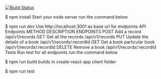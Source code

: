 [![Build Status](https://travis-ci.org/hubenschmidt/cra-express-travis-ci.svg?branch=master)](https://travis-ci.org/hubenschmidt/cra-express-travis-ci)

$ npm install
Start your node server
run the command below

$ npm run dev
Use http://localhost:3001 as base url for endpoints
API Endpoints
METHOD	DESCRIPTION	ENDPOINTS
POST	Add a record	/api/v1/records
GET	Get all the records	/api/v1/records
PUT	Update the details of a book	/api/v1/records/:recordId
GET	Get a book particular book	/api/v1/records/:recordId
DELETE	Remove a book	/api/v1/records/:recordId
Tests
Run test for all endpoints
run the command below

$ npm run build
builds in create-react-app client folder

$ npm run test
